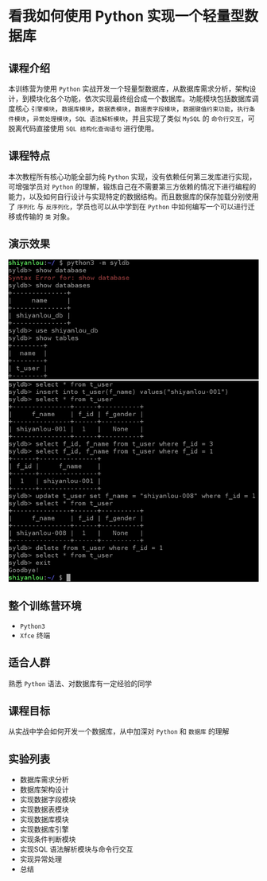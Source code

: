 # 看我如何使用 Python 实现一个轻量型数据库

## 课程介绍
本训练营为使用 `Python` 实战开发一个轻量型数据库，从数据库需求分析，架构设计，到模块化各个功能，依次实现最终组合成一个数据库。功能模块包括数据库调度核心 `引擎模块`，`数据库模块`，`数据表模块`，`数据表字段模块`，`数据键值约束功能`，`执行条件模块`，`异常处理模块`，`SQL 语法解析模块`，并且实现了类似 `MySQL` 的 `命令行交互`，可脱离代码直接使用 `SQL 结构化查询语句` 进行使用。

## 课程特点
本次教程所有核心功能全部为纯 `Python` 实现，没有依赖任何第三发库进行实现，可增强学员对 `Python` 的理解，锻炼自己在不需要第三方依赖的情况下进行编程的能力，以及如何自行设计与实现特定的数据结构。而且数据库的保存加载分别使用了 `序列化` 与 `反序列化`，学员也可以从中学到在 `Python` 中如何编写一个可以进行迁移或传输的 `类` 对象。

## 演示效果
![此处输入图片的描述](res/demo1.png)
![此处输入图片的描述](res/demo2.png)

## 整个训练营环境
* `Python3`
* `Xfce` 终端

## 适合人群
熟悉 `Python` 语法、对数据库有一定经验的同学

## 课程目标
从实战中学会如何开发一个数据库，从中加深对 `Python` 和 `数据库` 的理解

## 实验列表
* 数据库需求分析
* 数据库架构设计
* 实现数据字段模块
* 实现数据表模块
* 实现数据库模块
* 实现数据库引擎
* 实现条件判断模块
* 实现SQL 语法解析模块与命令行交互
* 实现异常处理
* 总结

